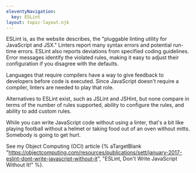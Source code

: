 ```yaml
---
eleventyNavigation:
  key: ESLint
layout: topic-layout.njk
---
```


ESLint is, as the website describes,
the "pluggable linting utility for JavaScript and JSX."
Linters report many syntax errors and potential run-time errors.
ESLint also reports deviations from specified coding guidelines.
Error messages identify the violated rules, making it easy to
adjust their configuration if you disagree with the defaults.

Languages that require compilers have a way to
give feedback to developers before code is executed.
Since JavaScript doesn't require a compiler,
linters are needed to play that role.

Alternatives to ESLint exist, such as JSLint and JSHint,
but none compare in terms of the number of rules supported,
ability to configure the rules, and ability to add custom rules.

While you can write JavaScript code without using a linter,
that's a bit like playing football without a helmet
or taking food out of an oven without mitts.
Somebody is going to get hurt.

See my Object Computing (OCI) article {% aTargetBlank
"https://objectcomputing.com/resources/publications/sett/january-2017-eslint-dont-write-javascript-without-it",
"ESLint, Don't Write JavaScript Without It!" %}.
